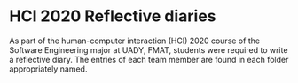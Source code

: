 # HCI 2020 Reflective diaries

As part of the human-computer interaction (HCI) 2020 course of the Software Engineering major at UADY, FMAT, students were required to write a reflective diary. The entries of each team member are found in each folder appropriately named.
